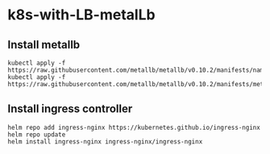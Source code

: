 # k8s-with-LB-metalLb


## Install metallb

```
kubectl apply -f https://raw.githubusercontent.com/metallb/metallb/v0.10.2/manifests/namespace.yaml
kubectl apply -f https://raw.githubusercontent.com/metallb/metallb/v0.10.2/manifests/metallb.yaml

```


## Install ingress controller

```
helm repo add ingress-nginx https://kubernetes.github.io/ingress-nginx
helm repo update
helm install ingress-nginx ingress-nginx/ingress-nginx

```